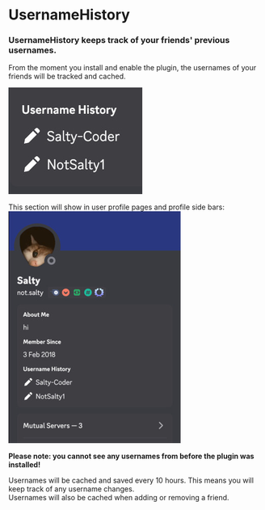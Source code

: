 # UsernameHistory

### UsernameHistory keeps track of your friends' previous usernames.

From the moment you install and enable the plugin, the usernames of your friends will be tracked and cached.

![image](https://raw.githubusercontent.com/Salty-Coder/UsernameHistory/refs/heads/main/images/main.jpg)

This section will show in user profile pages and profile side bars:
<br>
![image](https://raw.githubusercontent.com/Salty-Coder/UsernameHistory/refs/heads/main/images/demo.jpg)

<b>Please note: you cannot see any usernames from before the plugin was installed!</b>

Usernames will be cached and saved every 10 hours. This means you will keep track of any username changes.   
Usernames will also be cached when adding or removing a friend.
